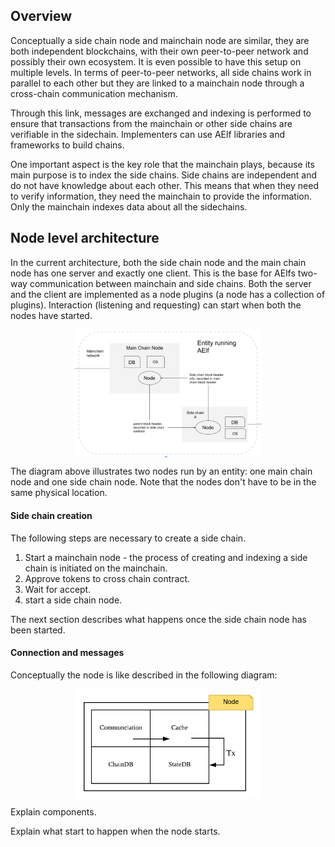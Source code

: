 ## Overview

Conceptually a side chain node and mainchain node are similar, they are both independent blockchains, with their own peer-to-peer network and possibly their own ecosystem. It is even possible to have this setup on multiple levels. In terms of peer-to-peer networks, all side chains work in parallel to each other but they are linked to a mainchain node through a cross-chain communication mechanism.

Through this link, messages are exchanged and indexing is performed to ensure that transactions from the mainchain or other side chains are verifiable in the sidechain. Implementers can use AElf libraries and frameworks to build chains.

One important aspect is the key role that the mainchain plays, because its main purpose is to index the side chains. Side chains are independent and do not have knowledge about each other. This means that when they need to verify information, they need the mainchain to provide the information. Only the mainchain indexes data about all the sidechains.

## Node level architecture

In the current architecture, both the side chain node and the main chain node has one server and exactly one client. This is the base for AElfs two-way communication between mainchain and side chains. Both the server and the client are implemented as a node plugins (a node has a collection of plugins). Interaction (listening and requesting) can start when both the nodes have started.

<p align="center">
    <img src="archi-topology.png" width="300" align="center" />
</p>

The diagram above illustrates two nodes run by an entity: one main chain node and one side chain node. Note that the nodes don't have to be in the same physical location. 

#### Side chain creation

The following steps are necessary to create a side chain.
1. Start a mainchain node - the process of creating and indexing a side chain is initiated on the mainchain.
2. Approve tokens to cross chain contract.
3. Wait for accept.
4. start a side chain node.

The next section describes what happens once the side chain node has been started.

#### Connection and messages

Conceptually the node is like described in the following diagram:

<p align="center">
    <img src="archi-node.png" width="300" align="center" />
</p>

Explain components.

Explain what start to happen when the node starts.

